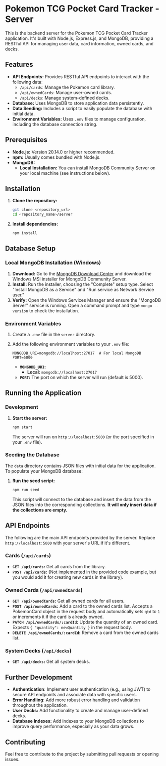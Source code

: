 # Pokemon TCG Pocket Card Tracker - Server

This is the backend server for the Pokemon TCG Pocket Card Tracker application. It's built with Node.js, Express.js, and MongoDB, providing a RESTful API for managing user data, card information, owned cards, and decks.

## Features

*   **API Endpoints:** Provides RESTful API endpoints to interact with the following data:
    *   `/api/cards`: Manage the Pokemon card library.
    *   `/api/ownedCards`: Manage user-owned cards.
    *   `/api/decks`: Manage system-defined decks.
*   **Database:** Uses MongoDB to store application data persistently.
*   **Data Seeding:** Includes a script to easily populate the database with initial data.
*   **Environment Variables:** Uses `.env` files to manage configuration, including the database connection string.

## Prerequisites

*   **Node.js:**  Version 20.14.0 or higher recommended.
*   **npm:** Usually comes bundled with Node.js.
*   **MongoDB:**
    *   **Local Installation:** You can install MongoDB Community Server on your local machine (see instructions below).

## Installation

1. **Clone the repository:**

    ```bash
    git clone <repository_url>
    cd <repository_name>/server
    ```

2. **Install dependencies:**

    ```bash
    npm install
    ```

## Database Setup

### Local MongoDB Installation (Windows)

1. **Download:** Go to the [MongoDB Download Center](https://www.mongodb.com/try/download/community) and download the Windows MSI installer for MongoDB Community Server.
2. **Install:** Run the installer, choosing the "Complete" setup type. Select "Install MongoDB as a Service" and "Run service as Network Service user."
3. **Verify:** Open the Windows Services Manager and ensure the "MongoDB Server" service is running. Open a command prompt and type `mongo --version` to check the installation.

### Environment Variables

1. Create a `.env` file in the `server` directory.
2. Add the following environment variables to your `.env` file:

    ```
    MONGODB_URI=mongodb://localhost:27017  # For local MongoDB
    PORT=5000
    ```

    *   **`MONGODB_URI`:**
        *   **Local:** `mongodb://localhost:27017`
    *   **`PORT`:** The port on which the server will run (default is 5000).

## Running the Application

### Development

1. **Start the server:**

    ```bash
    npm start
    ```

    The server will run on `http://localhost:5000` (or the port specified in your `.env` file).

### Seeding the Database

The `data` directory contains JSON files with initial data for the application. To populate your MongoDB database:

1. **Run the seed script:**

    ```bash
    npm run seed
    ```

    This script will connect to the database and insert the data from the JSON files into the corresponding collections. **It will only insert data if the collections are empty.**

## API Endpoints

The following are the main API endpoints provided by the server. Replace `http://localhost:5000` with your server's URL if it's different.

### Cards (`/api/cards`)

*   **`GET /api/cards`:** Get all cards from the library.
*   **`POST /api/cards`:** (Not implemented in the provided code example, but you would add it for creating new cards in the library).

### Owned Cards (`/api/ownedCards`)

*   **`GET /api/ownedCards`:** Get all owned cards for all users.
*   **`POST /api/ownedCards`:** Add a card to the owned cards list. Accepts a PokemonCard object in the request body and automatically sets `qtd` to `1` or increments it if the card is already owned.
*   **`PATCH /api/ownedCards/:cardId`:** Update the quantity of an owned card. Expects `{ "quantity": newQuantity }` in the request body.
*   **`DELETE /api/ownedCards/:cardId`:** Remove a card from the owned cards list.

### System Decks (`/api/decks`)

*   **`GET /api/decks`:** Get all system decks.

## Further Development

*   **Authentication:** Implement user authentication (e.g., using JWT) to secure API endpoints and associate data with specific users.
*   **Error Handling:** Add more robust error handling and validation throughout the application.
*   **User Decks:** Add functionality to create and manage user-defined decks.
*   **Database Indexes:** Add indexes to your MongoDB collections to improve query performance, especially as your data grows.

## Contributing

Feel free to contribute to the project by submitting pull requests or opening issues.